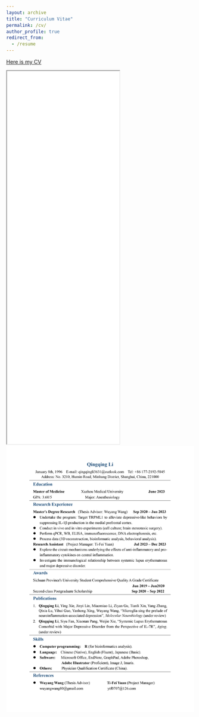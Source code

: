 ```yaml
---
layout: archive
title: "Curriculum Vitae"
permalink: /cv/
author_profile: true
redirect_from:
  - /resume
---
```

[Here is my CV](/files/resume.pdf) <br />


<iframe src="/images/Curriculum Vitae.png" width="60%" height="1000px">
  <p>Sorry, your browser doesn't support embedded PDFs. You can <a href="your_pdf_file.pdf">download the PDF file</a> instead.</p>
</iframe>

<img src="/images/Curriculum Vitae.png" width="1000">


